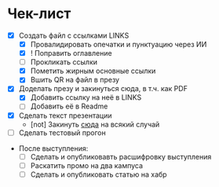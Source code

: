 # Чек-лист

- [x] Создать файл с ссылками LINKS
  - [x] Провалидировать опечатки и пунктуацию через ИИ
  - [x] ! Поправить оглавление
  - [ ] Прокликать ссылки
  - [x] Пометить жирным основные ссылки
  - [x] Вшить QR на файл в презу
- [x] Доделать презу и закинуться сюда, в т.ч. как PDF
  - [x] Добавить ссылку на неё в LINKS
  - [ ] Добавить её в Readme
- [x] Сделать текст презентации
  - [not] Закинуть [сюда](text_for_presentation.md) на всякий случай
- [ ] Сделать тестовый прогон
- После выступления:
  - [ ] Сделать и опубликовавть расшифровку выступления
  - [ ] Раскатить промо на два кампуса
  - [ ] Сделать и опубликовать статью на хабр

